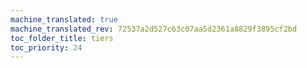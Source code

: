 ```yaml
---
machine_translated: true
machine_translated_rev: 72537a2d527c63c07aa5d2361a8829f3895cf2bd
toc_folder_title: tiers
toc_priority: 24
---
```



